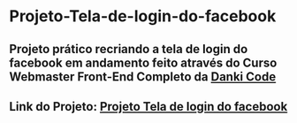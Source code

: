 # Projeto-Tela-de-login-do-facebook

## Projeto prático recriando  a tela de login do facebook em andamento feito através do Curso Webmaster Front-End Completo da [Danki Code](https://cursos.dankicode.com/)

## Link do Projeto: [Projeto Tela de login do facebook](https://marcelo-rafael.github.io/projeto-clone-tela-de-login-facebook)
